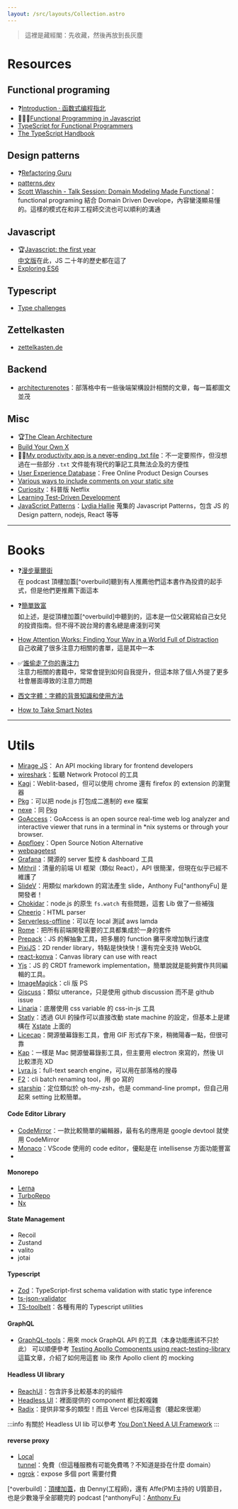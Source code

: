 ```yaml
---
layout: /src/layouts/Collection.astro
---
```


> 這裡是藏經閣：先收藏，然後再放到長灰塵

# Resources



## Functional programing

- ❓[Introduction · 函数式编程指北](https://llh911001.gitbooks.io/mostly-adequate-guide-chinese/content/)
- 🏃🏽‍♂️[Functional Programming in Javascript](http://reactivex.io/learnrx/)
- [TypeScript for Functional Programmers](https://www.typescriptlang.org/docs/handbook/typescript-in-5-minutes-func.html)
- [The TypeScript Handbook](https://www.typescriptlang.org/docs/handbook/intro.html)

## Design patterns

- ❓[Refactoring Guru](https://refactoring.guru/design-patterns)
- [patterns.dev](https://www.patterns.dev/)
- [Scott Wlaschin - Talk Session: Domain Modeling Made Functional](https://www.youtube.com/watch?v=PLFl95c-IiU)：functional programing 結合 Domain Driven Develope，內容蠻淺顯易懂的。這樣的模式在和非工程師交流也可以順利的溝通




## Javascript

- 🏆[Javascript: the first year](https://dl.acm.org/doi/10.1145/3386327)  
  [中文版](https://cn.history.js.org/)在此，JS 二十年的歷史都在這了
- [Exploring ES6](https://exploringjs.com/es6.html)
## Typescript 
- [Type challenges](https://github.com/type-challenges/type-challenges)


## Zettelkasten
- [zettelkasten.de](https://zettelkasten.de/posts/overview/)

## Backend

- [architecturenotes](https://architecturenotes.co/)：部落格中有一些後端架構設計相關的文章，每一篇都圖文並茂


## Misc

- 🏆[The Clean Architecture](https://blog.cleancoder.com/uncle-bob/2012/08/13/the-clean-architecture.html)
- [Build Your Own X](https://build-your-own-x.vercel.app/)
- 👍🏽[My productivity app is a never-ending .txt file](https://jeffhuang.com/productivity_text_file/)：不一定要照作，但沒想過在一些部分 `.txt` 文件能有現代的筆記工具無法企及的方便性
- [User Experience Database](https://www.uxdatabase.io/free-product-design-course)：Free Online Product Design Courses
- [Various ways to include comments on your static site](https://darekkay.com/blog/static-site-comments/)
- [Curiosity](https://curiositystream.com/)：科普版 Netflix
- [Learning Test-Driven Development](https://www.amazon.com/Learning-Test-Driven-Development-Polyglot-Uncluttered/dp/1098106474)
- [JavaScript Patterns](https://stackblitz.com/@lydiahallie/collections/javascript-patterns)：[Lydia Hallie](https://twitter.com/lydiahallie) 蒐集的 Javascript Patterns，包含 JS 的 Design pattern, nodejs, React 等等




---

# Books
- ❓[漫步華爾街](https://www.books.com.tw/products/0010887459?sloc=main)  
  在 podcast 頂樓加蓋[^overbuild]聽到有人推薦他們這本書作為投資的起手式，但是他們更推薦下面這本
- ❓[簡單致富](https://www.books.com.tw/products/0010899661)  
  如上述，是從頂樓加蓋[^overbuild]中聽到的，這本是一位父親寫給自己女兒的投資指南。但不得不說台灣的書名總是膚淺到可笑
- [How Attention Works: Finding Your Way in a World Full of Distraction](https://www.books.com.tw/products/F014334037)  
  自己收藏了很多注意力相關的書單，這是其中一本
- ✅[誰偷走了你的專注力](https://www.books.com.tw/web/sys_serialtext/?item=0010924437)  
  注意力相關的書籍中，常常會提到如何自我提升，但這本除了個人外提了更多社會層面導致的注意力問題

- [西文字體：字體的背景知識和使用方法](https://www.books.com.tw/products/CN11115480)

- [How to Take Smart Notes](https://www.books.com.tw/products/E050130960)


---

# Utils 

- [Mirage JS](https://miragejs.com/)： An API mocking library for frontend developers
- [wireshark](https://www.wireshark.org/)：監聽 Network Protocol 的工具
- [Kagi](https://browser.kagi.com/)：Weblit-based，但可以使用 chrome 還有 firefox 的 extension 的瀏覽器
- [Pkg](https://github.com/vercel/pkg)：可以把 node.js 打包成二進制的 exe 檔案
- [nexe](https://github.com/nexe/nexe)：同 [Pkg](https://github.com/vercel/pkg)
- [GoAccess](https://goaccess.io/)：GoAccess is an open source real-time web log analyzer and interactive viewer that runs in a terminal in *nix systems or through your browser.
- [Appfloey](https://www.appflowy.io/)：Open Source Notion Alternative
- [webpagetest](https://www.webpagetest.org/)
- [Grafana](https://grafana.com/)：開源的 server 監控 & dashboard 工具
- [Mithril](https://mithril.js.org/index.html)：清量的前端 UI 框架（類似 React），API 很簡潔，但現在似乎已經不維護了
- [SlideV](https://sli.dev/)：用類似 markdown 的寫法產生 slide，Anthony Fu[^anthonyFu] 是開發者！
- [Chokidar](https://github.com/paulmillr/chokidar)：node.js 的原生 `fs.watch` 有些問題，這套 Lib 做了一些補強
- [Cheerio](https://cheerio.js.org/index.html)：HTML parser
- [Serverless-offline](https://github.com/dherault/serverless-offline)：可以在 local 測試 aws lamda
- [Rome](https://github.com/rome/tools)：把所有前端開發需要的工具都集成於一身的套件
- [Prepack](https://prepack.io/)：JS 的解抽象工具，把多層的 function 攤平來增加執行速度
- [PixiJS](https://pixijs.com/)：2D render library，特點是快快快！還有完全支持 WebGL
- [react-konva](https://konvajs.org/docs/react/index.html)：Canvas library can use with react
- [Yjs](https://github.com/yjs/yjs)：JS 的 CRDT framework implementation，簡單說就是能夠實作共同編輯的工具。
- [ImageMagick](https://imagemagick.org/index.php)：cli 版 PS
- [Giscuss](https://giscus.app/)：類似 utterance，只是使用 github discussion 而不是 github issue
- [Linaria](https://github.com/callstack/linaria)：底層使用 css variable 的 css-in-js 工具
- [Statly](https://stately.ai/)：透過 GUI 的操作可以直接改動 state machine 的設定，但基本上是建構在 [Xstate](https://xstate.js.org/) 上面的
- [Licecap](https://github.com/justinfrankel/licecap)：開源螢幕錄影工具，會用 GIF 形式存下來，稍微陽春一點，但很可靠
- [Kap](https://github.com/wulkano/Kap)：一樣是 Mac 開源螢幕錄影工具，但主要用 electron 來寫的，然後 UI 比較漂亮 XD
- [Lyra.js](https://docs.lyrajs.io/)：full-text search engine，可以用在部落格的搜尋
- [F2](https://github.com/ayoisaiah/f2)：cli batch renaming tool，用 go 寫的
- [starship](https://github.com/starship/starship)：定位類似於 oh-my-zsh，也是 command-line prompt，但自己用起來 setting 比較簡單。


#### Code Editor Library
- [CodeMirror](https://codemirror.net/)：一款比較簡單的編輯器，最有名的應用是 google devtool 就使用 CodeMirror
- [Monaco](https://github.com/microsoft/monaco-editor)：VScode 使用的 code editor，優點是在 intellisense 方面功能豐富
- 
#### Monorepo

- [Lerna](https://lerna.js.org/)
- [TurboRepo](https://turborepo.org/)
- [Nx](https://nx.dev/)

#### State Management 
- Recoil
- Zustand
- valito
- jotai


#### Typescript

- [Zod](https://github.com/colinhacks/zod)：TypeScript-first schema validation with static type inference
- [ts-json-validator](https://github.com/ostrowr/ts-json-validator)
- [TS-toolbelt](https://github.com/millsp/ts-toolbelt)：各種有用的 Typescript utilities


#### GraphQL

- [GraphQL-tools](https://github.com/ardatan/graphql-tools)：用來 mock GraphQL API 的工具（本身功能應該不只於此）
可以順便參考 [Testing Apollo Components using react-testing-library](https://www.arahansen.com/testing-apollo-components-using-react-testing-library/) 這篇文章，介紹了如何用這套 lib 來作 Apollo client 的 mocking




#### Headless UI library
- [ReachUI](https://reach.tech/)：包含許多比較基本的的組件
- [Headless UI](https://headlessui.com/)：裡面提供的 component 都比較複雜
- [Radix](https://www.radix-ui.com/)：提供非常多的類型！而且 Vercel 也採用這套（聽起來很潮）


:::info
有關於 Headless UI lib 可以參考 [You Don’t Need A UI Framework](https://www.smashingmagazine.com/2022/05/you-dont-need-ui-framework/)
:::


#### reverse proxy
- [Local tunnel](https://theboroer.github.io/localtunnel-www/)：免費（但這種服務有可能免費嗎？不知道是掛在什麼 domain）
- [ngrok](https://ngrok.com/)：expose 多個 port 需要付費

[^overbuild]：[頂樓加蓋](https://twitter.com/overbuild_io)，由 Denny(工程師)，還有 Affe(PM)主持的 U質節目，也是少數幾乎全部聽完的 podcast
[^anthonyFu]：[Anthony Fu](https://antfu.me/)